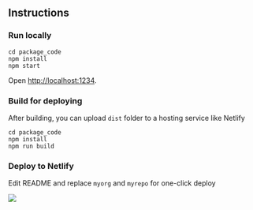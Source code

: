 

## Instructions

### Run locally
```
cd package_code
npm install
npm start
```
Open [http://localhost:1234](http://localhost:1234).

### Build for deploying 

After building, you can upload `dist` folder to a hosting service like Netlify

```
cd package_code
npm install
npm run build
```

### Deploy to Netlify

Edit README and replace `myorg` and `myrepo` for one-click deploy

[![](https://www.netlify.com/img/deploy/button.svg)](https://app.netlify.com/start/deploy?repository=https://github.com/myorg/myrepo)
